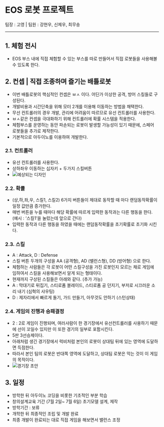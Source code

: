 # EOS 로봇 프로젝트

팀장 : 고영 | 팀원 : 강현우, 신제우, 최무송

---

## 1. 체험 전시
- EOS 부스 내에 직접 체험할 수 있는 부스를 따로 만들어서 직접 로봇들을 사용해볼 수 있도록 한다.

## 2. 컨셉 | 직접 조종하며 즐기는 배틀로봇
- 이번 배틀로봇의 핵심적인 컨셉은 ㅂㅅ 이다. 어딘가 이상한 공격, 방어 스킬들로 구성된다.
- 개발비용과 시간단축을 위해 모터 2개를 이용해 이동하는 방법을 채택한다.
- 무선 컨트롤러의 경우 개발, 관리에 어려움이 따르므로 유선 컨트롤러를 사용한다.
- ㅂㅅ같은 컨셉을 극대화하기 위해 컨트롤러에 확률 시스템을 적용한다.
- 체험부스를 운영하는 동안 파손되는 로봇이 발생할 가능성이 있기 때문에, 스페어 로봇들을 추가로 제작한다.
- 기본적으로 아두이노를 이용하여 개발한다.

### 2.1. 컨트롤러
- 유선 컨트롤러를 사용한다.
- 상하좌우 이동하는 십자키 + 두가지 스킬버튼
- ![예상되는 디자인](https://user-images.githubusercontent.com/37801405/42254248-cecde2f0-7f80-11e8-87d2-1bbb96c359c7.png)

### 2.2. 확률
- (상,하,좌,우, 스킬1, 스킬2) 6가지 버튼들이 제대로 동작할 때 마다 랜덤동작확률이 일정 값만큼 증가한다.
- 매번 버튼을 누를 때마다 해당 확률에 따르게 입력한 동작과는 다른 행동을 한다. (예시 : ‘스킬1’을 눌렀는데 앞으로 간다)
- 입력한 동작과 다른 행동을 하였을 때에는 랜덤동작확률을 초기확률로 초기화 시킨다.

### 2.3. 스킬
- A : Attack, D : Defense
- 스킬 버튼 두개의 구성을 AA (공격형), AD (밸런스형), DD (방어형) 으로 한다.
- 체험하는 사람들은 각 로봇이 어떤 스킬구성을 가진 로봇인지 모르는 채로 게임에 임하여서 스킬을 사용해보면서 알게 되는 형태이다.
- 현재까지 구상된 스킬들은 아래와 같다. (추가 가능)
- A : 막대기로 뒤집기, 스티로폼 블레이드, 스티로폼 공 던지기, 부저로 시끄러운 소리 내기 (심혁의 샤우팅)
- D : 제자리에서 빠르게 돌기, 가드 만들기, 아무것도 안하기 (스턴상태)

### 2.4. 게임의 진행과 승패결정
- 2 : 2로 게임이 진행되며, 여러사람이 한 경기장에서 유선컨트롤러를 사용하기 때문에 선이 꼬일수 있지만 이 또한 경기의 일부로 포함시킨다.
- 5판 3선승제이다.
- 아래처럼 생긴 경기장에서 럭비처럼 본인의 로봇이 상대팀 뒤에 있는 영역에 도달하면 득점한다.
- 따라서 본인 팀의 로봇은 반대쪽 영역에 도달하고, 상대팀 로봇은 막는 것이 이 게임의 목적이다.
- ![경기장 초안](https://user-images.githubusercontent.com/37801405/42256424-16ed8c7e-7f8c-11e8-86c8-0399a46b7aa2.png)

## 3. 일정
- 방학한 뒤 아두이노 코딩을 비롯한 기초적인 부분 학습
- 창의설계교육 기간 (7월 2일~ 7월 6일) 초기모델 설계, 제작
- 방학기간 : 보류
- 개학한 뒤 최종적인 조립 및 개발 완료
- 최종 개발이 완료되는 대로 직접 게임을 해보면서 밸런스 조정
